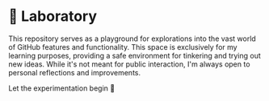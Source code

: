 # 🧪 Laboratory

This repository serves as a playground for explorations into the vast world of GitHub features and functionality. This space is exclusively for my learning purposes, providing a safe environment for tinkering and trying out new ideas. While it's not meant for public interaction, I'm always open to personal reflections and improvements.

Let the experimentation begin 🚀
